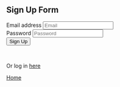 <div class="container">
    <div class="row">
      <div class="col-md-6 col-md-offset-3">
        <h2>Sign Up Form</h2>
        <form class="signup">
          <div class="form-group">
            <label for="exampleInputEmail1">Email address</label>
            <input type="email" class="form-control" id="email-input" placeholder="Email">
          </div>
          <div class="form-group">
            <label for="exampleInputPassword1">Password</label>
            <input type="password" class="form-control" id="password-input" placeholder="Password">
          </div>
          <div style="display: none" id="alert" class="alert alert-danger" role="alert">
            <span class="glyphicon glyphicon-exclamation-sign" aria-hidden="true"></span>
            <span class="sr-only">Error:</span> <span class="msg"></span>
          </div>
          <button type="submit" class="btn btn-default">Sign Up</button>
        </form>
        <br />
        <p>Or log in <a href="/login">here</a></p>
        <p><a href="/">Home</a></p>
      </div>
    </div>
  </div>